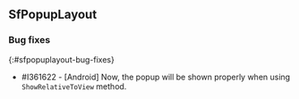 ## SfPopupLayout

### Bug fixes
{:#sfpopuplayout-bug-fixes}

* \#I361622 - [Android] Now, the popup will be shown properly when using `ShowRelativeToView` method.

